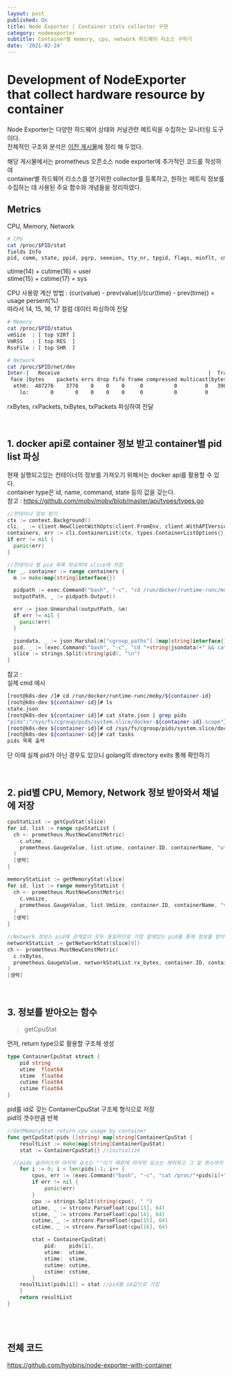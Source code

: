 ```yaml
---
layout: post
published: On
title: Node Exporter | Container stats collector 구현
category: nodeexporter
subtitle: Container별 memory, cpu, network 하드웨어 리소스 구하기
date: '2021-02-24'
---
```


# Development of NodeExporter <br> that collect hardware resource by container

Node Exporter는 다양한 하드웨어 상태와 커널관련 메트릭을 수집하는 모니터링 도구이다. <br>
전체적인 구조와 분석은 [이전 게시물](https://hyobins.github.io/2021-02-05-nodeexporter-code/)에 정리 해 두었다. <br>

해당 게시물에서는 prometheus 오픈소스 node exporter에 추가적인 코드를 작성하여  <br>
container별 하드웨어 리소스를 얻기위한 collector를 등록하고, 원하는 메트릭 정보를 수집하는 데 사용된 주요 함수와 개념들을 정리하였다. 
<br>

## Metrics 

CPU, Memory, Network

```sh
# CPU
cat /proc/$PID/stat
fields Info
pid, comm, state, ppid, pgrp, seeeion, tty_nr, tpgid, flags, minflt, cminflt, majflt, cmajflt, utime, stime, cutime, cstime, proitiry, nice, num_threads, iteralvalue, starttime, vsize, rss, rsslim, startcode, endcode, ....
```

utime(14) + cutime(16) = user <br>
stime(15) + cstime(17) = sys <br>

CPU 사용량 계산 방법 : (cur(value) - prev(value))/(cur(time) - prev(time)) = usage persent(%) <br>
따라서 14, 15, 16, 17 컬럼 데이터 파싱하여 전달

```sh
# Memory
cat /proc/$PID/status
vmSize  : [ top VIRT ]  
VmRSS   : [ top RES  ]
RssFile : [ top SHR  ]
```

```sh
# Network
cat /proc/$PID/net/dev
Inter-|   Receive                                                |  Transmit
 face |bytes    packets errs drop fifo frame compressed multicast|bytes    packets errs drop fifo colls carrier compressed
  eth0:  487276    3778    0    0    0     0          0         0   390223    3727    0    0    0     0       0          0
    lo:       0       0    0    0    0     0          0         0        0       0    0    0    0     0       0          0
```
rxBytes, rxPackets, txBytes, txPackets 파싱하여 전달


<br>

## 1. docker api로 container 정보 받고 container별 pid list 파싱

현재 실행되고있는 컨테이너의 정보를 가져오기 위해서는 docker api를 활용할 수 있다. <br>
container type은 id, name, command, state 등의 값을 갖는다.<br>
참고 : <https://github.com/moby/moby/blob/master/api/types/types.go>


```go
//컨테이너 정보 받기
ctx := context.Background()
cli, _ := client.NewClientWithOpts(client.FromEnv, client.WithAPIVersionNegotiation())
containers, err := cli.ContainerList(ctx, types.ContainerListOptions{})
if err != nil {
  panic(err)
}
```

```go
//컨테이너 별 pid 목록 파싱하여 slice에 저장
for _, container := range containers {
  m := make(map[string]interface{})

  pidpath := exec.Command("bash", "-c", "cd /run/docker/runtime-runc/moby/"+container.ID+" && cat state.json")
  outputPath, _ := pidpath.Output()

  err := json.Unmarshal(outputPath, &m)
  if err != nil {
    panic(err)
  }

  jsondata, _ := json.Marshal(m["cgroup_paths"].(map[string]interface{})["pids"])
  pid, _ := (exec.Command("bash", "-c", "cd "+string(jsondata)+" && cat tasks")).Output()
  slice := strings.Split(string(pid), "\n")
}
```

참고 : <br>
실제 cmd 에시

```sh
[root@k8s-dev /]# cd /run/docker/runtime-runc/moby/${container-id}
[root@k8s-dev ${container-id}]# ls
state.json
[root@k8s-dev ${container-id}]# cat state.json | grep pids
"pids":"/sys/fs/cgroup/pids/system.slice/docker-${container-id}.scope"}
[root@k8s-dev ${container-id}]# cd /sys/fs/cgroup/pids/system.slice/docker-${container-id}.scope
[root@k8s-dev ${container-id}]# cat tasks
pids 목록 출력
```
단 이때 실제 pid가 아닌 경우도 있으니 golang의 directory exits 통해 확인하기

<br>

## 2. pid별 CPU, Memory, Network 정보 받아와서 채널에 저장

```go
cpuStatList := getCpuStat(slice)
for id, list := range cpuStatList {
  ch <- prometheus.MustNewConstMetric(
    c.utime,
    prometheus.GaugeValue, list.utime, container.ID, containerName, "utime", id,
  )
  [생략]
}

memoryStatList := getMemoryStat(slice)
for id, list := range memoryStatList {
  ch <- prometheus.MustNewConstMetric(
    c.vmsize,
    prometheus.GaugeValue, list.VmSize, container.ID, containerName, "vmsize", id,
  )
  [생략]
}

//Network 정보는 pid에 관계없이 모두 동일하므로 가장 앞에있는 pid를 통해 정보를 받아온다. 
networkStatList := getNetworkStat(slice[0])
ch <- prometheus.MustNewConstMetric(
  c.rxBytes,
  prometheus.GaugeValue, networkStatList.rx_bytes, container.ID, containerName, "rx_bytes",
)
[생략]
```

<br>

## 3. 정보를 받아오는 함수 
 
> getCpuStat

먼저, return type으로 활용할 구조체 생성

```go
type ContainerCpuStat struct {
	pid string
	utime  float64
	stime  float64
	cutime float64
	cstime float64
}
```

pid를 id로 갖는 ContainerCpuStat 구조체 형식으로 저장 <br>
pid의 갯수만큼 반복

```go
//GetMemoryStat return cpu usage by container
func getCpuStat(pids []string) map[string]ContainerCpuStat {
	resultList := make(map[string]ContainerCpuStat)
	stat := ContainerCpuStat{} //initialize

  //pids 슬라이스의 마지막 요소는 ""이기 때문에 마지막 요소는 제외하고 그 앞 원소까지 반복해준다. 
	for i := 0; i < len(pids)-1; i++ {
		cpus, err := (exec.Command("bash", "-c", "cat /proc/"+pids[i]+"/stat")).Output()
		if err != nil {
			panic(err)
		}
		cpu := strings.Split(string(cpus), " ")
		utime, _ := strconv.ParseFloat(cpu[13], 64)
		stime, _ := strconv.ParseFloat(cpu[14], 64)
		cutime, _ := strconv.ParseFloat(cpu[15], 64)
		cstime, _ := strconv.ParseFloat(cpu[16], 64)

		stat = ContainerCpuStat{
			pid:    pids[i],
			utime:  utime,
			stime:  stime,
			cutime: cutime,
			cstime: cstime,
		}
    resultList[pids[i]] = stat //pid를 id값으로 가짐
	}
	return resultList
}

```

  


<br><br>

## 전체 코드
<https://github.com/hyobins/node-exporter-with-container>



